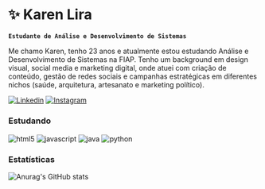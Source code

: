 # ✨ Karen Lira

**`Estudante de Análise e Desenvolvimento de Sistemas`**

Me chamo Karen, tenho 23 anos e atualmente estou estudando Análise e Desenvolvimento de Sistemas na FIAP. Tenho um background em design visual, social media e marketing digital, onde atuei com criação de conteúdo, gestão de redes sociais e campanhas estratégicas em diferentes nichos (saúde, arquitetura, artesanato e marketing político).

[![Linkedin](https://img.shields.io/badge/LinkedIn-0077B5?style=for-the-badge&logo=linkedin&logoColor=white)](www.linkedin.com/in/karenlldlira)
[![Instagram](https://img.shields.io/badge/Instagram-E4405F?style=for-the-badge&logo=instagram&logoColor=white)](https://www.instagram.com/karenlldl_/)

### Estudando
<div style="display: inline_block">
  <img align="center" alt="html5" src="https://img.shields.io/badge/HTML5-E34F26?style=for-the-badge&logo=html5&logoColor=white"/>
  <img align="center" alt="javascript" src="https://img.shields.io/badge/JavaScript-323330?style=for-the-badge&logo=javascript&logoColor=F7DF1E"/>
  <img align="center" alt="java" src="https://img.shields.io/badge/Java-ED8B00?style=for-the-badge&logo=openjdk&logoColor=white"/>
  <img align="center" alt="python" src="https://img.shields.io/badge/Python-14354C?style=for-the-badge&logo=python&logoColor=white"/>
</div>

### Estatísticas
![Anurag's GitHub stats](https://github-readme-stats.vercel.app/api?username=karenlldl&show_icons=true&theme=dracula)
